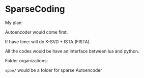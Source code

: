 SparseCoding
===

My plan:

  Autoencoder would come first.

  If have time: will do K-SVD + ISTA (FISTA).

  All the codes would be have an interface between lua and python.


Folder organizations:

  `spae/` would be a folder for sparse Autoencoder
